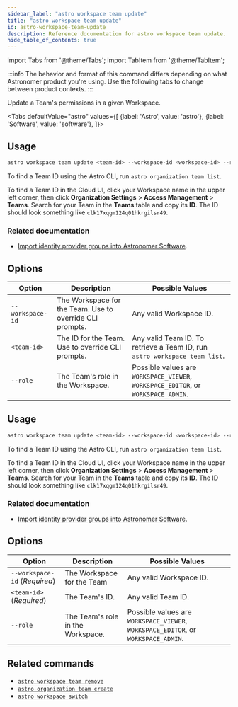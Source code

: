 ```yaml
---
sidebar_label: "astro workspace team update"
title: "astro workspace team update"
id: astro-workspace-team-update
description: Reference documentation for astro workspace team update.
hide_table_of_contents: true
---
```


import Tabs from '@theme/Tabs';
import TabItem from '@theme/TabItem';

:::info
The behavior and format of this command differs depending on what Astronomer product you're using. Use the following tabs to change between product contexts.
:::

Update a Team's permissions in a given Workspace.

<Tabs
defaultValue="astro"
values={[
{label: 'Astro', value: 'astro'},
{label: 'Software', value: 'software'},
]}>

<TabItem value="astro">

## Usage

```sh
astro workspace team update <team-id> --workspace-id <workspace-id> --role=<system-role>
```

To find a Team ID using the Astro CLI, run `astro organization team list`.

To find a Team ID in the Cloud UI, click your Workspace name in the upper left corner, then click **Organization Settings** > **Access Management** > **Teams**. Search for your Team in the **Teams** table and copy its **ID**. The ID should look something like `clk17xqgm124q01hkrgilsr49`.

### Related documentation

- [Import identity provider groups into Astronomer Software](https://docs.astronomer.io/software/import-idp-groups).

## Options

| Option           | Description                                              | Possible Values                                                                   |
| ---------------- | -------------------------------------------------------- | --------------------------------------------------------------------------------- |
| `--workspace-id` | The Workspace for the Team. Use to override CLI prompts. | Any valid Workspace ID.                                                           |
| `<team-id>`      | The ID for the Team. Use to override CLI prompts.        | Any valid Team ID. To retrieve a Team ID, run `astro workspace team list`.        |     
| `--role`         | The Team's role in the Workspace.                        | Possible values are `WORKSPACE_VIEWER`, `WORKSPACE_EDITOR`, or `WORKSPACE_ADMIN`. |

</TabItem>
<TabItem value="software">

## Usage

```sh
astro workspace team update <team-id> --workspace-id <workspace-id> --role=<system-role>
```

To find a Team ID using the Astro CLI, run `astro organization team list`.

To find a Team ID in the Cloud UI, click your Workspace name in the upper left corner, then click **Organization Settings** > **Access Management** > **Teams**. Search for your Team in the **Teams** table and copy its **ID**. The ID should look something like `clk17xqgm124q01hkrgilsr49`.

### Related documentation

- [Import identity provider groups into Astronomer Software](https://docs.astronomer.io/software/import-idp-groups).

## Options

| Option                        | Description                       | Possible Values                                                                   |
| ----------------------------- | --------------------------------- | --------------------------------------------------------------------------------- |
| `--workspace-id` (_Required_) | The Workspace for the Team        | Any valid Workspace ID.                                                           |
| `<team-id>` (_Required_)      | The Team's ID.                    | Any valid Team ID.                                                                |
| `--role`                      | The Team's role in the Workspace. | Possible values are `WORKSPACE_VIEWER`, `WORKSPACE_EDITOR`, or `WORKSPACE_ADMIN`. |

</TabItem>
</Tabs>

## Related commands

- [`astro workspace team remove`](cli/astro-workspace-team-remove.md)
- [`astro organization team create`](cli/astro-organization-team-create.md)
- [`astro workspace switch`](cli/astro-workspace-switch.md)
